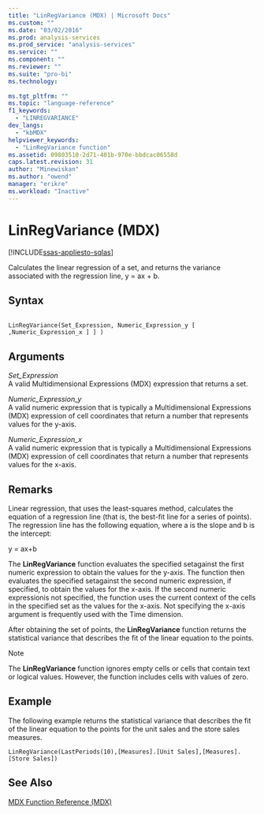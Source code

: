 ```yaml
---
title: "LinRegVariance (MDX) | Microsoft Docs"
ms.custom: ""
ms.date: "03/02/2016"
ms.prod: analysis-services
ms.prod_service: "analysis-services"
ms.service: ""
ms.component: ""
ms.reviewer: ""
ms.suite: "pro-bi"
ms.technology: 
  
ms.tgt_pltfrm: ""
ms.topic: "language-reference"
f1_keywords: 
  - "LINREGVARIANCE"
dev_langs: 
  - "kbMDX"
helpviewer_keywords: 
  - "LinRegVariance function"
ms.assetid: 09803510-2d71-401b-970e-bbdcac06558d
caps.latest.revision: 31
author: "Minewiskan"
ms.author: "owend"
manager: "erikre"
ms.workload: "Inactive"
---
```

# LinRegVariance (MDX)
[!INCLUDE[ssas-appliesto-sqlas](../includes/ssas-appliesto-sqlas.md)]

  Calculates the linear regression of a set, and returns the variance associated with the regression line, y = ax + b.  
  
## Syntax  
  
```  
  
LinRegVariance(Set_Expression, Numeric_Expression_y [ ,Numeric_Expression_x ] ] )  
```  
  
## Arguments  
 *Set_Expression*  
 A valid Multidimensional Expressions (MDX) expression that returns a set.  
  
 *Numeric_Expression_y*  
 A valid numeric expression that is typically a Multidimensional Expressions (MDX) expression of cell coordinates that return a number that represents values for the y-axis.  
  
 *Numeric_Expression_x*  
 A valid numeric expression that is typically a Multidimensional Expressions (MDX) expression of cell coordinates that return a number that represents values for the x-axis.  
  
## Remarks  
 Linear regression, that uses the least-squares method, calculates the equation of a regression line (that is, the best-fit line for a series of points). The regression line has the following equation, where a is the slope and b is the intercept:  
  
 y = ax+b  
  
 The **LinRegVariance** function evaluates the specified setagainst the first numeric expression to obtain the values for the y-axis. The function then evaluates the specified setagainst the second numeric expression, if specified, to obtain the values for the x-axis. If the second numeric expressionis not specified, the function uses the current context of the cells in the specified set as the values for the x-axis. Not specifying the x-axis argument is frequently used with the Time dimension.  
  
 After obtaining the set of points, the **LinRegVariance** function returns the statistical variance that describes the fit of the linear equation to the points.  
  
> [!NOTE]  
>  The **LinRegVariance** function ignores empty cells or cells that contain text or logical values. However, the function includes cells with values of zero.  
  
## Example  
 The following example returns the statistical variance that describes the fit of the linear equation to the points for the unit sales and the store sales measures.  
  
```  
LinRegVariance(LastPeriods(10),[Measures].[Unit Sales],[Measures].[Store Sales])  
```  
  
## See Also  
 [MDX Function Reference &#40;MDX&#41;](../mdx/mdx-function-reference-mdx.md)  
  
  
